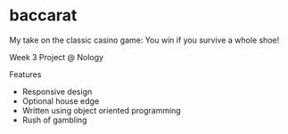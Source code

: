 # baccarat

My take on the classic casino game: You win if you survive a whole shoe!

Week 3 Project @ Nology

Features
- Responsive design
- Optional house edge
- Written using object oriented programming 
- Rush of gambling
